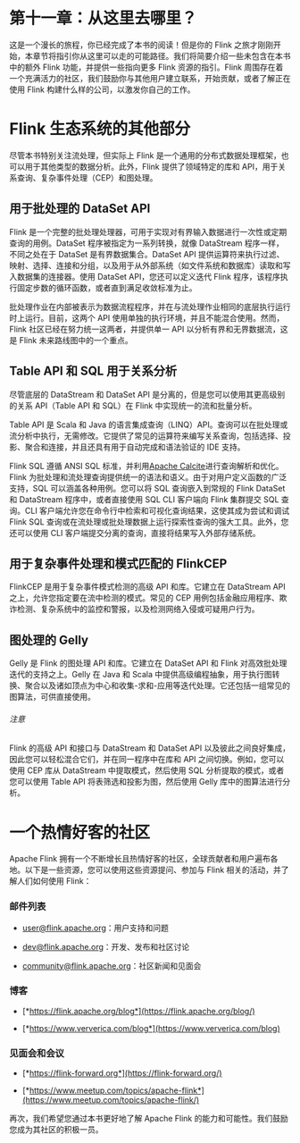 # 第十一章：从这里去哪里？

这是一个漫长的旅程，你已经完成了本书的阅读！但是你的 Flink 之旅才刚刚开始，本章节将指引你从这里可以走的可能路径。我们将简要介绍一些未包含在本书中的额外 Flink 功能，并提供一些指向更多 Flink 资源的指引。Flink 周围存在着一个充满活力的社区，我们鼓励你与其他用户建立联系，开始贡献，或者了解正在使用 Flink 构建什么样的公司，以激发你自己的工作。

# Flink 生态系统的其他部分

尽管本书特别关注流处理，但实际上 Flink 是一个通用的分布式数据处理框架，也可以用于其他类型的数据分析。此外，Flink 提供了领域特定的库和 API，用于关系查询、复杂事件处理（CEP）和图处理。

## 用于批处理的 DataSet API

Flink 是一个完整的批处理处理器，可用于实现对有界输入数据进行一次性或定期查询的用例。DataSet 程序被指定为一系列转换，就像 DataStream 程序一样，不同之处在于 DataSet 是有界数据集合。DataSet API 提供运算符来执行过滤、映射、选择、连接和分组，以及用于从外部系统（如文件系统和数据库）读取和写入数据集的连接器。使用 DataSet API，您还可以定义迭代 Flink 程序，该程序执行固定步数的循环函数，或者直到满足收敛标准为止。

批处理作业在内部被表示为数据流程程序，并在与流处理作业相同的底层执行运行时上运行。目前，这两个 API 使用单独的执行环境，并且不能混合使用。然而，Flink 社区已经在努力统一这两者，并提供单一 API 以分析有界和无界数据流，这是 Flink 未来路线图中的一个重点。

## Table API 和 SQL 用于关系分析

尽管底层的 DataStream 和 DataSet API 是分离的，但是您可以使用其更高级别的关系 API（Table API 和 SQL）在 Flink 中实现统一的流和批量分析。

Table API 是 Scala 和 Java 的语言集成查询（LINQ）API。查询可以在批处理或流分析中执行，无需修改。它提供了常见的运算符来编写关系查询，包括选择、投影、聚合和连接，并且还具有用于自动完成和语法验证的 IDE 支持。

Flink SQL 遵循 ANSI SQL 标准，并利用[Apache Calcite](https://calcite.apache.org/)进行查询解析和优化。Flink 为批处理和流处理查询提供统一的语法和语义。由于对用户定义函数的广泛支持，SQL 可以涵盖各种用例。您可以将 SQL 查询嵌入到常规的 Flink DataSet 和 DataStream 程序中，或者直接使用 SQL CLI 客户端向 Flink 集群提交 SQL 查询。CLI 客户端允许您在命令行中检索和可视化查询结果，这使其成为尝试和调试 Flink SQL 查询或在流处理或批处理数据上运行探索性查询的强大工具。此外，您还可以使用 CLI 客户端提交分离的查询，直接将结果写入外部存储系统。

## 用于复杂事件处理和模式匹配的 FlinkCEP

FlinkCEP 是用于复杂事件模式检测的高级 API 和库。它建立在 DataStream API 之上，允许您指定要在流中检测的模式。常见的 CEP 用例包括金融应用程序、欺诈检测、复杂系统中的监控和警报，以及检测网络入侵或可疑用户行为。

## 图处理的 Gelly

Gelly 是 Flink 的图处理 API 和库。它建立在 DataSet API 和 Flink 对高效批处理迭代的支持之上。Gelly 在 Java 和 Scala 中提供高级编程抽象，用于执行图转换、聚合以及诸如顶点为中心和收集-求和-应用等迭代处理。它还包括一组常见的图算法，可供直接使用。

###### 注意

Flink 的高级 API 和接口与 DataStream 和 DataSet API 以及彼此之间良好集成，因此您可以轻松混合它们，并在同一程序中在库和 API 之间切换。例如，您可以使用 CEP 库从 DataStream 中提取模式，然后使用 SQL 分析提取的模式，或者您可以使用 Table API 将表筛选和投影为图，然后使用 Gelly 库中的图算法进行分析。

# 一个热情好客的社区

Apache Flink 拥有一个不断增长且热情好客的社区，全球贡献者和用户遍布各地。以下是一些资源，您可以使用这些资源提问、参加与 Flink 相关的活动，并了解人们如何使用 Flink：

### 邮件列表

+   user@flink.apache.org：用户支持和问题

+   dev@flink.apache.org：开发、发布和社区讨论

+   community@flink.apache.org：社区新闻和见面会

### 博客

+   [*https://flink.apache.org/blog*](https://flink.apache.org/blog/)

+   [*https://www.ververica.com/blog*](https://www.ververica.com/blog)

### 见面会和会议

+   [*https://flink-forward.org*](https://flink-forward.org/)

+   [*https://www.meetup.com/topics/apache-flink*](https://www.meetup.com/topics/apache-flink/)

再次，我们希望您通过本书更好地了解 Apache Flink 的能力和可能性。我们鼓励您成为其社区的积极一员。
